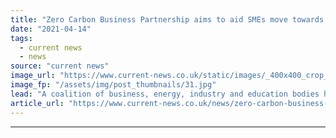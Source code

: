```yaml
---
title: "Zero Carbon Business Partnership aims to aid SMEs move towards net zero"
date: "2021-04-14"
tags: 
  - current news
  - news
source: "current news"
image_url: "https://www.current-news.co.uk/static/images/_400x400_crop_center-center/Remote-transmission-lines-image-pxhere-NC.jpg"
image_fp: "/assets/img/post_thumbnails/31.jpg"
lead: "​A coalition of business, energy, industry and education bodies have come together to help drive SME progress towards net zero."
article_url: "https://www.current-news.co.uk/news/zero-carbon-business-partnership-aims-to-aid-smes-move-towards-net-zero?utm_source=rss-feeds&utm_medium=rss&utm_campaign=rss"
---
```


---

